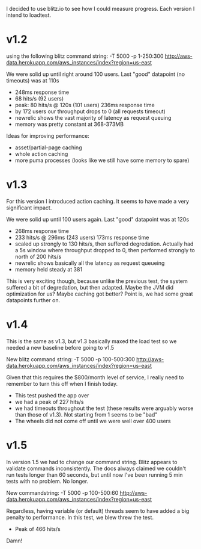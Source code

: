 I decided to use blitz.io to see how I could measure progress. Each version I intend to loadtest.

v1.2
====

using the following blitz command string: -T 5000 -p 1-250:300 http://aws-data.herokuapp.com/aws_instances/index?region=us-east

We were solid up until right around 100 users. Last "good" datapoint (no timeouts) was at 110s
- 248ms response time 
- 68 hits/s (92 users)
- peak: 80 hits/s @ 120s (101 users) 236ms response time
- by 172 users our throughput drops to 0 (all requests timeout)
- newrelic shows the vast majority of latency as request queuing
- memory was pretty constant at 368-373MB 

Ideas for improving performance:
- asset/partial-page caching
- whole action caching
- more puma processes (looks like we still have some memory to spare)

v1.3
====

For this version I introduced action caching. It seems to have made a very significant impact.


We were solid up until 100 users again. Last "good" datapoint was at 120s 
- 268ms response time
- 233 hits/s @ 296ms (243 users) 173ms response time
- scaled up strongly to 130 hits/s, then suffered degredation. Actually had a 5s window where throughput dropped to 0, then performed strongly to north of 200 hits/s
- newrelic shows basically all the latency as request queueing
- memory held steady at 381

This is very exciting though, because unlike the previous test, the system suffered a bit of degredation, but then adapted. Maybe the JVM did optimization for us? Maybe caching got better? Point is, we had some great datapoints further on.

v1.4
====

This is the same as v1.3, but v1.3 basically maxed the load test so we needed a new baseline before going to v1.5

New blitz command string: -T 5000 -p 100-500:300 http://aws-data.herokuapp.com/aws_instances/index?region=us-east 

Given that this requires the $800/month level of service, I really need to remember to turn this off when I finish today.

- This test pushed the app over
- we had a peak of 227 hits/s
- we had timeouts throughout the test (these results were arguably worse than those of v1.3). Not starting from 1 seems to be "bad"
- The wheels did not come off until we were well over 400 users

v1.5
====

In version 1.5 we had to change our command string. Blitz appears to validate commands inconsistently. The docs always claimed we couldn't run tests longer than 60 seconds, but until now I've been running 5 min tests with no problem. No longer.

New commandstring: -T 5000 -p 100-500:60 http://aws-data.herokuapp.com/aws_instances/index?region=us-east

Regardless, having variable (or default) threads seem to have added a big penalty to performance. In this test, we blew threw the test.

- Peak of 466 hits/s

Damn!



